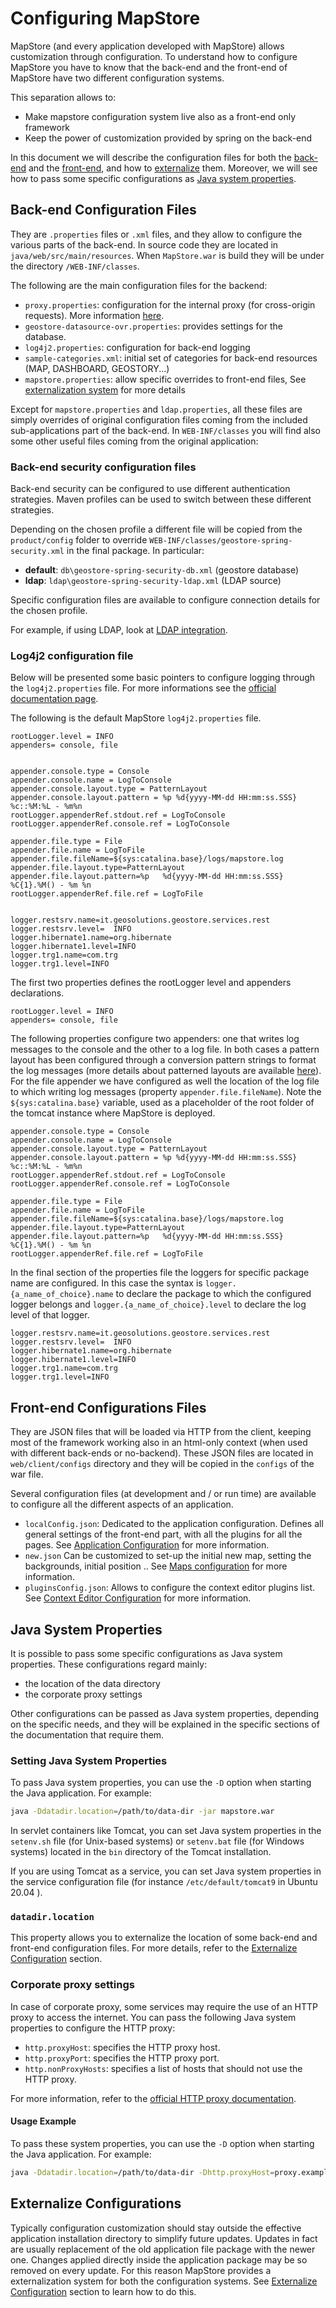 # Configuring MapStore

MapStore (and every application developed with MapStore) allows customization through configuration.
To understand how to configure MapStore you have to know that the back-end and the front-end of MapStore have two different configuration systems.

This separation allows to:

* Make mapstore configuration system live also as a front-end only framework
* Keep the power of customization provided by spring on the back-end

In this document we will describe the configuration files for both the [back-end](#back-end-configuration-files) and the [front-end](#front-end-configurations-files), and how to [externalize](#externalize-configurations) them. Moreover, we will see how to pass some specific configurations as [Java system properties](#java-system-properties).

## Back-end Configuration Files

They are `.properties` files or `.xml` files, and they allow to configure the various parts of the back-end.
In source code they are located in `java/web/src/main/resources`. When  `MapStore.war` is build they will be under the directory `/WEB-INF/classes`.

The following are the main configuration files for the backend:

* `proxy.properties`: configuration for the internal proxy (for cross-origin requests). More information [here](https://github.com/geosolutions-it/http-proxy/wiki/Configuring-Http-Proxy).
* `geostore-datasource-ovr.properties`: provides settings for the database.
* `log4j2.properties`: configuration for back-end logging
* `sample-categories.xml`: initial set of categories for back-end resources (MAP, DASHBOARD, GEOSTORY...)
* `mapstore.properties`: allow specific overrides to front-end files, See [externalization system](externalized-configuration.md#externalized-configuration) for more details

Except for `mapstore.properties` and `ldap.properties`, all these files are simply overrides of original configuration files coming from the included sub-applications part of the back-end. In `WEB-INF/classes` you will find also some other useful files coming from the original application:

### Back-end security configuration files

Back-end security can be configured to use different authentication strategies. Maven profiles can be used to switch between these different strategies.

Depending on the chosen profile a different file will be copied from the `product/config` folder to  override `WEB-INF/classes/geostore-spring-security.xml` in the final package. In particular:

* **default**: `db\geostore-spring-security-db.xml` (geostore database)
* **ldap**: `ldap\geostore-spring-security-ldap.xml` (LDAP source)

Specific configuration files are available to configure connection details for the chosen profile.

For example, if using LDAP, look at [LDAP integration](integrations/users/ldap.md#ldap-integration-with-mapstore).

### Log4j2 configuration file

Below will be presented some basic pointers to configure logging through the `log4j2.properties` file. For more informations see the [official documentation page](https://logging.apache.org/log4j/2.x/manual/configuration.html).

The following is the default MapStore `log4j2.properties` file.

```properties
rootLogger.level = INFO
appenders= console, file


appender.console.type = Console
appender.console.name = LogToConsole
appender.console.layout.type = PatternLayout
appender.console.layout.pattern = %p %d{yyyy-MM-dd HH:mm:ss.SSS} %c::%M:%L - %m%n
rootLogger.appenderRef.stdout.ref = LogToConsole
rootLogger.appenderRef.console.ref = LogToConsole

appender.file.type = File
appender.file.name = LogToFile
appender.file.fileName=${sys:catalina.base}/logs/mapstore.log
appender.file.layout.type=PatternLayout
appender.file.layout.pattern=%p   %d{yyyy-MM-dd HH:mm:ss.SSS}   %C{1}.%M() - %m %n
rootLogger.appenderRef.file.ref = LogToFile


logger.restsrv.name=it.geosolutions.geostore.services.rest
logger.restsrv.level=  INFO
logger.hibernate1.name=org.hibernate
logger.hibernate1.level=INFO
logger.trg1.name=com.trg
logger.trg1.level=INFO
```

The first two properties defines the rootLogger level and appenders declarations.

```properties
rootLogger.level = INFO
appenders= console, file
```

The following properties configure two appenders: one that writes log messages to the console and the other to a log file. In both cases a pattern layout has been configured through a conversion pattern strings to format the log messages (more details about patterned layouts are available [here](https://logging.apache.org/log4j/2.x/manual/layouts.html)).
For the file appender we have configured as well the location of the log file to which writing log messages (property `appender.file.fileName`).
Note the `${sys:catalina.base}` variable, used as a placeholder of the root folder of the tomcat instance where MapStore is deployed.

```properties
appender.console.type = Console
appender.console.name = LogToConsole
appender.console.layout.type = PatternLayout
appender.console.layout.pattern = %p %d{yyyy-MM-dd HH:mm:ss.SSS} %c::%M:%L - %m%n
rootLogger.appenderRef.stdout.ref = LogToConsole
rootLogger.appenderRef.console.ref = LogToConsole

appender.file.type = File
appender.file.name = LogToFile
appender.file.fileName=${sys:catalina.base}/logs/mapstore.log
appender.file.layout.type=PatternLayout
appender.file.layout.pattern=%p   %d{yyyy-MM-dd HH:mm:ss.SSS}   %C{1}.%M() - %m %n
rootLogger.appenderRef.file.ref = LogToFile
```

In the final section of the properties file the loggers for specific package name are configured. In this case the syntax is `logger.{a_name_of_choice}.name` to declare the package to which the configured logger belongs and `logger.{a_name_of_choice}.level` to declare the log level of that logger.

```properties
logger.restsrv.name=it.geosolutions.geostore.services.rest
logger.restsrv.level=  INFO
logger.hibernate1.name=org.hibernate
logger.hibernate1.level=INFO
logger.trg1.name=com.trg
logger.trg1.level=INFO
```

## Front-end Configurations Files

They are JSON files that will be loaded via HTTP from the client, keeping most of the framework working also in an html-only context (when used with different back-ends or no-backend). These JSON files are located in `web/client/configs` directory and they will be copied in the `configs` of the war file.

Several configuration files (at development and / or run time) are available to configure all the different aspects of an application.

* `localConfig.json`: Dedicated to the application configuration. Defines all general settings of the front-end part, with all the plugins for all the pages. See [Application Configuration](local-config.md#application-configuration) for more information.
* `new.json` Can be customized to set-up the initial new map, setting the backgrounds, initial position .. See [Maps configuration](maps-configuration.md#map-configuration) for more information.
* `pluginsConfig.json`: Allows to configure the context editor plugins list. See [Context Editor Configuration](context-editor-config.md#configuration-of-application-context-manager) for more information.

## Java System Properties

It is possible to pass some specific configurations as Java system properties. These configurations regard mainly:

* the location of the data directory
* the corporate proxy settings

Other configurations can be passed as Java system properties, depending on the specific needs, and they will be explained in the specific sections of the documentation that require them.

### Setting Java System Properties

To pass Java system properties, you can use the `-D` option when starting the Java application. For example:

```sh
java -Ddatadir.location=/path/to/data-dir -jar mapstore.war
```

In servlet containers like Tomcat, you can set Java system properties in the `setenv.sh` file (for Unix-based systems) or `setenv.bat` file (for Windows systems) located in the `bin` directory of the Tomcat installation.

If you are using Tomcat as a service, you can set Java system properties in the service configuration file (for instance `/etc/default/tomcat9` in Ubuntu 20.04 ).

### `datadir.location`

This property allows you to externalize the location of some back-end and front-end configuration files. For more details, refer to the [Externalize Configuration](externalized-configuration.md#externalized-configuration) section.

### Corporate proxy settings

In case of corporate proxy, some services may require the use of an HTTP proxy to access the internet. You can pass the following Java system properties to configure the HTTP proxy:

* `http.proxyHost`: specifies the HTTP proxy host.
* `http.proxyPort`: specifies the HTTP proxy port.
* `http.nonProxyHosts`: specifies a list of hosts that should not use the HTTP proxy.

For more information, refer to the [official HTTP proxy documentation](https://docs.oracle.com/javase/8/docs/technotes/guides/net/proxies.html).

#### Usage Example

To pass these system properties, you can use the `-D` option when starting the Java application. For example:

```sh
java -Ddatadir.location=/path/to/data-dir -Dhttp.proxyHost=proxy.example.com -Dhttp.proxyPort=8080 -jar mapstore.war
```

## Externalize Configurations

Typically configuration customization should stay outside the effective application installation directory to simplify future updates. Updates in fact are usually replacement of the old application file package with the newer one. Changes applied directly inside the application package may be so removed on every update. For this reason MapStore provides a externalization system for both the configuration systems. See [Externalize Configuration](externalized-configuration.md#externalized-configuration) section to learn how to do this.
